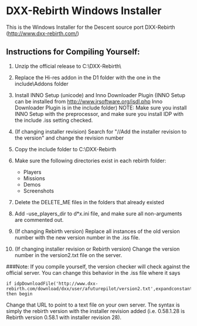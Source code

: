 DXX-Rebirth Windows Installer
=====================

This is the Windows Installer for the Descent source port DXX-Rebirth (http://www.dxx-rebirth.com/)

## Instructions for Compiling Yourself:

1. Unzip the official release to C:\DXX-Rebirth\

2. Replace the Hi-res addon in the D1 folder with the one in the include\Addons folder

2. Install INNO Setup (unicode) and Inno Downloader Plugin (INNO Setup can be installed from http://www.jrsoftware.org/isdl.php Inno Downloader Plugin is in the include folder) NOTE: Make sure you install INNO Setup with the preprocessor, and make sure you install IDP with the include .iss setting checked.

3. (If changing installer revision) Search for "//Add the installer revision to the version" and change the revision number

4. Copy the include folder to C:\DXX-Rebirth

5. Make sure the following directories exist in each rebirth folder:
    * Players
    * Missions
    * Demos
    * Screenshots

6. Delete the DELETE_ME files in the folders that already existed

7. Add -use_players_dir to d*x.ini file, and make sure all non-arguments are commented out.

8. (If changing Rebirth version) Replace all instances of the old version number with the new version number in the .iss file.

9. (If changing installer revision or Rebirth version) Change the version number in the version2.txt file on the server.

###Note:
If you compile yourself, the version checker will check against the official server. You can change this behavior in the .iss file where it says
```
if idpDownloadFile('http://www.dxx-rebirth.com/download/dxx/user/afuturepilot/version2.txt',expandconstant('{tmp}\version2.txt')) then begin
```

Change that URL to point to a text file on your own server. The syntax is simply the rebirth version with the installer revision added (i.e. 0.58.1.28 is Rebirth version 0.58.1 with installer revision 28).
